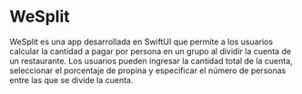 # WeSplit
WeSplit es una app desarrollada en SwiftUI que permite a los usuarios calcular la cantidad a pagar por persona en un grupo al dividir la cuenta de un restaurante. Los usuarios pueden ingresar la cantidad total de la cuenta, seleccionar el porcentaje de propina y especificar el número de personas entre las que se divide la cuenta.
